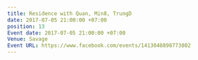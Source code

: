 ```yaml
---
title: Residence with Quan, Min8, TrungD
date: 2017-07-05 21:00:00 +07:00
position: 13
Event date: 2017-07-05 21:00:00 +07:00
Venue: Savage
Event URL: https://www.facebook.com/events/1413048898773802
---
```


